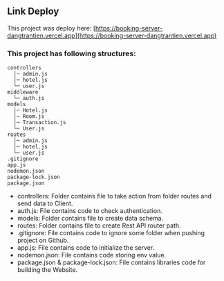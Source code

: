 ## Link Deploy

This project was deploy here: [https://booking-server-dangtrantien.vercel.app](https://booking-server-dangtrantien.vercel.app)

### This project has following structures:

```
controllers
  │─ admin.js
  │─ hotel.js
  └─ user.js
middleware
  └─ auth.js
models
  │─ Hotel.js
  │─ Room.js
  │─ Transaction.js
  └─ User.js
routes
  │─ admin.js
  │─ hotel.js
  └─ user.js
.gitignore
app.js
nodemon.json
package-lock.json
package.json
```

- controllers: Folder contains file to take action from folder routes and send data to Client.
- auth.js: File contains code to check authentication.
- models: Folder contains file to create data schema.
- routes: Folder contains file to create Rest API router path.
- .gitignore: File contains code to ignore some folder when pushing project on Github.
- app.js: File contains code to initialize the server.
- nodemon.json: File contains code storing env value.
- package.json & package-lock.json: File contains libraries code for building the Website.
